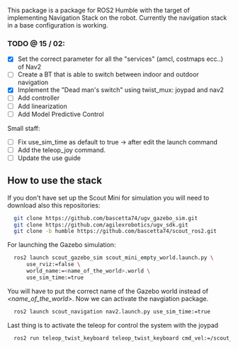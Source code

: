 This package is a package for ROS2 Humble with the target of implementing Navigation Stack on the robot.
Currently the navigation stack in a base configuration is working. 

### TODO @ 15 / 02:
- [x] Set the correct parameter for all the "services" (amcl, costmaps ecc..) of Nav2
- [ ] Create a BT that is able to switch between indoor and outdoor navigation
- [x] Implement the "Dead man's switch" using twist_mux: joypad and nav2
- [ ] Add controller
- [ ] Add linearization
- [ ] Add Model Predictive Control

Small staff:
- [ ] Fix use_sim_time as default to true -> after edit the launch command
- [ ] Add the teleop_joy command.
- [ ] Update the use guide

## How to use the stack
If you don't have set up the Scout Mini for simulation you will need to download also this repositories:
```bash
  git clone https://github.com/bascetta74/ugv_gazebo_sim.git
  git clone https://github.com/agilexrobotics/ugv_sdk.git
  git clone -b humble https://github.com/bascetta74/scout_ros2.git
```

For launching the Gazebo simulation:
```bash
  ros2 launch scout_gazebo_sim scout_mini_empty_world.launch.py \
      use_rviz:=false \
      world_name:=<name_of_the_world>.world \
      use_sim_time:=true
```
You will have to put the correct name of the Gazebo world instead of _<name_of_the_world>_.
Now we can activate the navgiation package.
```bash
  ros2 launch scout_navigation nav2.launch.py use_sim_time:=true
```
Last thing is to activate the teleop for control the system with the joypad
```bash
  ros2 run teleop_twist_keyboard teleop_twist_keyboard cmd_vel:=/scout_mini/cmd_vel_key
```
